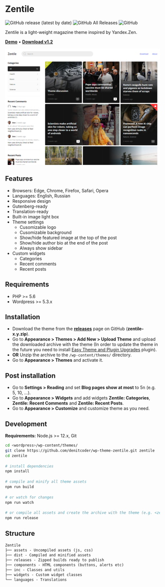 # Zentile

![GitHub release (latest by date)](https://img.shields.io/github/v/release/denitcoder/wp-theme-zentile?style=flat-square)
![GitHub All Releases](https://img.shields.io/github/downloads/denitcoder/wp-theme-zentile/total?style=flat-square)
![GitHub](https://img.shields.io/github/license/denitcoder/wp-theme-zentile?style=flat-square)

Zentile is a light-weight magazine theme inspired by Yandex.Zen.

**[Demo](https://wpshowcase.site/)** • **[Download v1.2](https://github.com/denitcoder/wp-theme-zentile/releases/download/v1.2/zentile-1.2.zip)**

![Screenshot](screenshot.png)

## Features

- Browsers: Edge, Chrome, Firefox, Safari, Opera
- Languages: English, Russian
- Responsive design
- Gutenberg-ready
- Translation-ready
- Built-in image light box
- Theme settings
    - Cusomizable logo
    - Cusomizable background
    - Show/hide featured image at the top of the post
    - Show/hide author bio at the end of the post
    - Always show sidebar
- Custom widgets
    - Categories
    - Recent comments
    - Recent posts

## Requirements

- PHP >= 5.6
- Wordpress >= 5.3.x

## Installation

- Download the theme from the **[releases](https://github.com/denitcoder/wp-theme-zentile/releases)** page on GitHub (**zentile-x.y.zip**).
- Go to **Appearance > Themes > Add New > Upload Theme** and upload the downloaded archive with the theme (In order to update the theme in the future you need to install [Easy Theme and Plugin Upgrades](https://wordpress.org/plugins/easy-theme-and-plugin-upgrades/) plugin).
- **OR** Unzip the archive to the `/wp-content/themes/` directory.
- Go to **Appearance > Themes** and activate it.

## Post installation

- Go to **Settings > Reading** and set **Blog pages show at most** to 5n (e.g. 5, 10, ...).
- Go to **Appearance > Widgets** and add widgets **Zentile: Categories**, **Zentile: Recent Comments** and **Zentile: Recent Posts**.
- Go to **Appearance > Customize** and customize theme as you need.

## Development

**Requirements:** Node.js >= 12.x, Git

```bash
cd <wordpress>/wp-content/themes/
git clone https://github.com/denitcoder/wp-theme-zentile.git zentile
cd zentile

# install dependencies
npm install

# compile and minify all theme assets
npm run build

# or watch for changes
npm run watch

# or compile all assets and create the archive with the theme (e.g. <zentile>/releases/zentile-x.y.zip)
npm run release
```

## Structure

```
Zentile
├── assets - Uncompiled assets (js, css)
├── dist - Compiled and minified assets
├── releases - Zipped builds ready to publish
├── components - HTML components (buttons, alerts etc)
├── inc - Classes and utils
├── widgets - Custom widget classes
└── languages - Translations
```